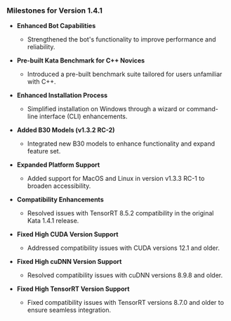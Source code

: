 ### Milestones for Version 1.4.1

- **Enhanced Bot Capabilities**
  - Strengthened the bot's functionality to improve performance and reliability.

- **Pre-built Kata Benchmark for C++ Novices**
  - Introduced a pre-built benchmark suite tailored for users unfamiliar with C++.

- **Enhanced Installation Process**
  - Simplified installation on Windows through a wizard or command-line interface (CLI) enhancements.

- **Added B30 Models (v1.3.2 RC-2)**
  - Integrated new B30 models to enhance functionality and expand feature set.

- **Expanded Platform Support**
  - Added support for MacOS and Linux in version v1.3.3 RC-1 to broaden accessibility.

- **Compatibility Enhancements**
  - Resolved issues with TensorRT 8.5.2 compatibility in the original Kata 1.4.1 release.

- **Fixed High CUDA Version Support**
  - Addressed compatibility issues with CUDA versions 12.1 and older.

- **Fixed High cuDNN Version Support**
  - Resolved compatibility issues with cuDNN versions 8.9.8 and older.

- **Fixed High TensorRT Version Support**
  - Fixed compatibility issues with TensorRT versions 8.7.0 and older to ensure seamless integration.
